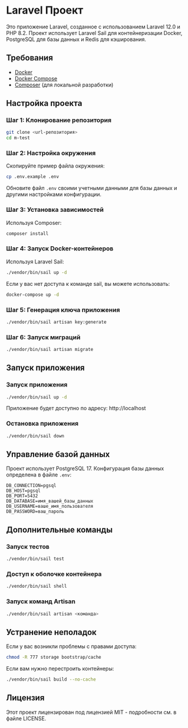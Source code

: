 # Laravel Проект

Это приложение Laravel, созданное с использованием Laravel 12.0 и PHP 8.2. Проект использует Laravel Sail для контейнеризации Docker, PostgreSQL для базы данных и Redis для кэширования.

## Требования

- [Docker](https://www.docker.com/products/docker-desktop)
- [Docker Compose](https://docs.docker.com/compose/install/)
- [Composer](https://getcomposer.org/download/) (для локальной разработки)

## Настройка проекта

### Шаг 1: Клонирование репозитория

```bash
git clone <url-репозитория>
cd m-test
```

### Шаг 2: Настройка окружения

Скопируйте пример файла окружения:

```bash
cp .env.example .env
```

Обновите файл `.env` своими учетными данными для базы данных и другими настройками конфигурации.

### Шаг 3: Установка зависимостей

Используя Composer:

```bash
composer install
```

### Шаг 4: Запуск Docker-контейнеров

Используя Laravel Sail:

```bash
./vendor/bin/sail up -d
```

Если у вас нет доступа к команде sail, вы можете использовать:

```bash
docker-compose up -d
```

### Шаг 5: Генерация ключа приложения

```bash
./vendor/bin/sail artisan key:generate
```

### Шаг 6: Запуск миграций

```bash
./vendor/bin/sail artisan migrate
```

## Запуск приложения

### Запуск приложения

```bash
./vendor/bin/sail up -d
```

Приложение будет доступно по адресу: http://localhost

### Остановка приложения

```bash
./vendor/bin/sail down
```

## Управление базой данных

Проект использует PostgreSQL 17. Конфигурация базы данных определена в файле `.env`:

```
DB_CONNECTION=pgsql
DB_HOST=pgsql
DB_PORT=5432
DB_DATABASE=имя_вашей_базы_данных
DB_USERNAME=ваше_имя_пользователя
DB_PASSWORD=ваш_пароль
```

## Дополнительные команды

### Запуск тестов

```bash
./vendor/bin/sail test
```

### Доступ к оболочке контейнера

```bash
./vendor/bin/sail shell
```

### Запуск команд Artisan

```bash
./vendor/bin/sail artisan <команда>
```

## Устранение неполадок

Если у вас возникли проблемы с правами доступа:

```bash
chmod -R 777 storage bootstrap/cache
```

Если вам нужно перестроить контейнеры:

```bash
./vendor/bin/sail build --no-cache
```

## Лицензия

Этот проект лицензирован под лицензией MIT - подробности см. в файле LICENSE.
